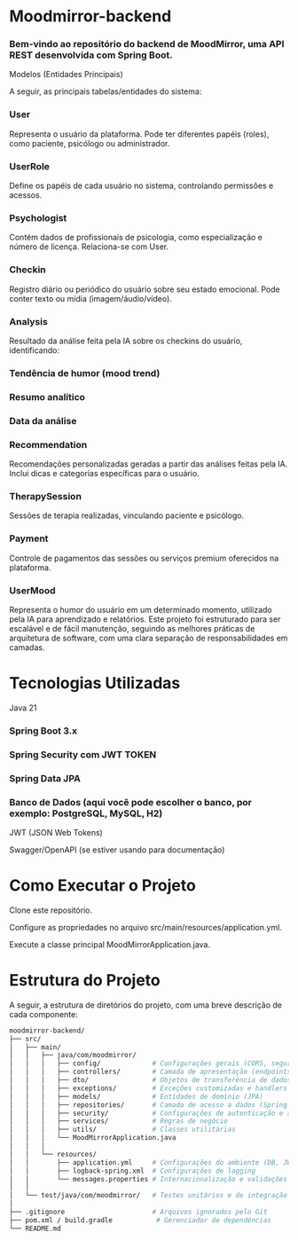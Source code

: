 # Moodmirror-backend
### Bem-vindo ao repositório do backend de MoodMirror, uma API REST desenvolvida com Spring Boot.
Modelos (Entidades Principais)

A seguir, as principais tabelas/entidades do sistema:

### User 
Representa o usuário da plataforma. Pode ter diferentes papéis (roles), como paciente, psicólogo ou administrador.

### UserRole 
Define os papéis de cada usuário no sistema, controlando permissões e acessos.

### Psychologist 
Contém dados de profissionais de psicologia, como especialização e número de licença.
Relaciona-se com User.

### Checkin 
Registro diário ou periódico do usuário sobre seu estado emocional. Pode conter texto ou mídia (imagem/áudio/vídeo).

### Analysis 
Resultado da análise feita pela IA sobre os checkins do usuário, identificando:

### Tendência de humor (mood trend)

### Resumo analítico

### Data da análise

### Recommendation 
Recomendações personalizadas geradas a partir das análises feitas pela IA.
Inclui dicas e categorias específicas para o usuário.

### TherapySession 
Sessões de terapia realizadas, vinculando paciente e psicólogo.

### Payment 
Controle de pagamentos das sessões ou serviços premium oferecidos na plataforma.

### UserMood 
Representa o humor do usuário em um determinado momento, utilizado pela IA para aprendizado e relatórios.
Este projeto foi estruturado para ser escalável e de fácil manutenção, seguindo as melhores práticas de arquitetura de software, com uma clara separação de responsabilidades em camadas.


# Tecnologias Utilizadas
Java 21


### Spring Boot 3.x

### Spring Security com JWT TOKEN

### Spring Data JPA

### Banco de Dados (aqui você pode escolher o banco, por exemplo: PostgreSQL, MySQL, H2)

JWT (JSON Web Tokens)

Swagger/OpenAPI (se estiver usando para documentação)

#  Como Executar o Projeto
Clone este repositório.

Configure as propriedades no arquivo src/main/resources/application.yml.

Execute a classe principal MoodMirrorApplication.java.


# Estrutura do Projeto
A seguir, a estrutura de diretórios do projeto, com uma breve descrição de cada componente:

```bash
moodmirror-backend/
├── src/
│   ├── main/
│   │   ├── java/com/moodmirror/
│   │   │   ├── config/             # Configurações gerais (CORS, segurança, JWT)
│   │   │   ├── controllers/        # Camada de apresentação (endpoints HTTP)
│   │   │   ├── dto/                # Objetos de transferência de dados
│   │   │   ├── exceptions/         # Exceções customizadas e handlers
│   │   │   ├── models/             # Entidades de domínio (JPA)
│   │   │   ├── repositories/       # Camada de acesso a dados (Spring Data JPA)
│   │   │   ├── security/           # Configurações de autenticação e autorização
│   │   │   ├── services/           # Regras de negócio
│   │   │   ├── utils/              # Classes utilitárias
│   │   │   └── MoodMirrorApplication.java
│   │   │
│   │   └── resources/
│   │       ├── application.yml     # Configurações do ambiente (DB, JWT etc.)
│   │       ├── logback-spring.xml  # Configurações de logging
│   │       └── messages.properties # Internacionalização e validações
│   │
│   └── test/java/com/moodmirror/   # Testes unitários e de integração
│
├── .gitignore                      # Arquivos ignorados pelo Git
├── pom.xml / build.gradle           # Gerenciador de dependências
└── README.md           


